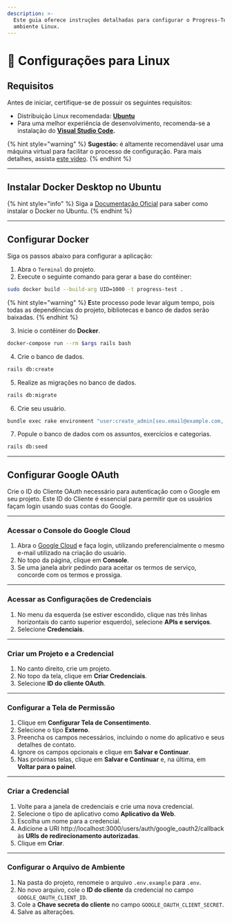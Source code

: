 ```yaml
---
description: >-
  Este guia oferece instruções detalhadas para configurar o Progress-Test em um
  ambiente Linux.
---
```


# 🐧 Configurações para Linux

## Requisitos

Antes de iniciar, certifique-se de possuir os seguintes requisitos:

* Distribuição Linux recomendada: [**Ubuntu**](https://ubuntu.com/download/desktop)
* Para uma melhor experiência de desenvolvimento, recomenda-se a instalação do [**Visual Studio Code**](https://code.visualstudio.com/download)**.**

{% hint style="warning" %}
**Sugestão:** é altamente recomendável usar uma máquina virtual para facilitar o processo de configuração. Para mais detalhes, assista [este vídeo](https://www.youtube.com/watch?v=XxZ8BTCBDis).
{% endhint %}

***

## Instalar Docker Desktop no Ubuntu

{% hint style="info" %}
Siga a [Documentação Oficial](https://docs.docker.com/desktop/install/ubuntu/) para saber como instalar o Docker no Ubuntu.
{% endhint %}

***

## Configurar Docker

Siga os passos abaixo para configurar a aplicação:

1. Abra o `Terminal` do projeto.
2. Execute o seguinte comando para gerar a base do contêiner:

```bash
sudo docker build --build-arg UID=1000 -t progress-test .
```

{% hint style="warning" %}
**E**ste processo pode levar algum tempo, pois todas as dependências do projeto, bibliotecas e banco de dados serão baixadas.
{% endhint %}

3. Inicie o contêiner do **Docker**.

```bash
docker-compose run --rm $args rails bash
```

4. Crie o banco de dados.

```bash
rails db:create
```

5. Realize as migrações no banco de dados.

```bash
rails db:migrate
```

6. Crie seu usuário.

```bash
bundle exec rake environment "user:create_admin[seu.email@example.com, Seu nome]"
```

7. Popule o banco de dados com os assuntos, exercícios e categorias.

```bash
rails db:seed
```

***

## Configurar Google OAuth

Crie o ID do Cliente OAuth necessário para autenticação com o Google em seu projeto. Este ID do Cliente é essencial para permitir que os usuários façam login usando suas contas do Google.

***

### Acessar o Console do Google Cloud

1. Abra o [Google Cloud](https://cloud.google.com/?hl=pt-BR) e faça login, utilizando preferencialmente o mesmo e-mail utilizado na criação do usuário.
2. No topo da página, clique em **Console**.
3. Se uma janela abrir pedindo para aceitar os termos de serviço, concorde com os termos e prossiga.

***

### Acessar as Configurações de Credenciais

1. No menu da esquerda (se estiver escondido, clique nas três linhas horizontais do canto superior esquerdo), selecione **APIs e serviços**.
2. Selecione **Credenciais**.

***

### Criar um Projeto e a Credencial

1. No canto direito, crie um projeto.
2. No topo da tela, clique em **Criar Credenciais**.
3. Selecione **ID do cliente OAuth**.

***

### Configurar a Tela de Permissão

1. Clique em **Configurar Tela de Consentimento**.
2. Selecione o tipo **Externo**.
3. Preencha os campos necessários, incluindo o nome do aplicativo e seus detalhes de contato.
4. Ignore os campos opcionais e clique em **Salvar e Continuar**.
5. Nas próximas telas, clique em **Salvar e Continuar** e, na última, em **Voltar para o painel**.

***

### Criar a Credencial

1. Volte para a janela de credenciais e crie uma nova credencial.
2. Selecione o tipo de aplicativo como **Aplicativo da Web**.
3. Escolha um nome para a credencial.
4. Adicione a URI http://localhost:3000/users/auth/google\_oauth2/callback às **URIs de redirecionamento autorizadas**.
5. Clique em **Criar**.

***

### Configurar o Arquivo de Ambiente

1. Na pasta do projeto, renomeie o arquivo `.env.example` para `.env`.
2. No novo arquivo, cole o **ID do cliente** da credencial no campo `GOOGLE_OAUTH_CLIENT_ID`.
3. Cole a **Chave secreta do cliente** no campo `GOOGLE_OAUTH_CLIENT_SECRET`.
4. Salve as alterações.

